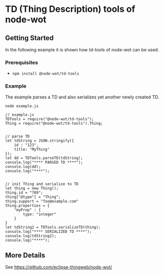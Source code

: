 # TD (Thing Description) tools of node-wot

## Getting Started

In the following example it is shown how td-tools of node-wot can be used.

### Prerequisites

-   `npm install @node-wot/td-tools`

### Example

The example parses a TD and also serializes yet another newly created TD.

`node example.js`

```
// example.js
TDTools = require("@node-wot/td-tools");
Thing = require("@node-wot/td-tools").Thing;


// parse TD
let tdString = JSON.stringify({
    id : "123",
    title: "MyThing"
});
let dd = TDTools.parseTD(tdString);
console.log("**** PARSED TD ****");
console.log(dd);
console.log("****");


// init Thing and serialize to TD
let thing = new Thing();
thing.id = "789";
thing["@type"] = "Thing";
thing.support = "foo@example.com"
thing.properties = {
    "myProp" : {
        type: "integer"
    }
}
let tdString2 = TDTools.serializeTD(thing);
console.log("**** SERIALIZED TD ****");
console.log(tdString2);
console.log("****");
```

## More Details

See <https://github.com/eclipse-thingweb/node-wot/>

